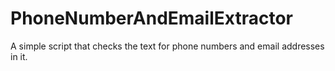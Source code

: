 # PhoneNumberAndEmailExtractor
A simple script that checks the text for phone numbers and email addresses in it.

